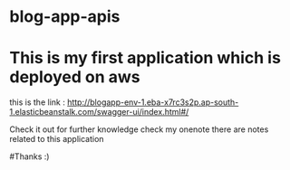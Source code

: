 # blog-app-apis

# This is my first application which is deployed on aws 

this is the link : http://blogapp-env-1.eba-x7rc3s2p.ap-south-1.elasticbeanstalk.com/swagger-ui/index.html#/

Check it out for further knowledge check my onenote there are notes related to this application

#Thanks :)
